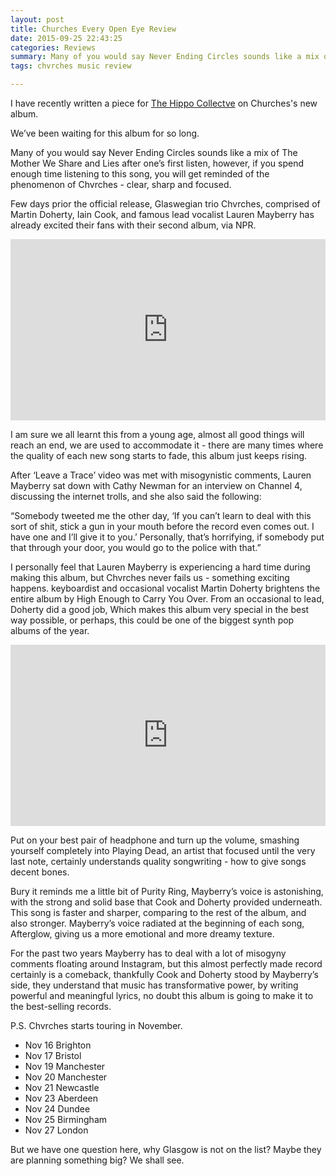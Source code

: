 ```yaml
---
layout: post
title: Churches Every Open Eye Review
date: 2015-09-25 22:43:25
categories: Reviews
summary: Many of you would say Never Ending Circles sounds like a mix of The Mother We Share and Lies after one’s first listen, however, if you spend enough time listening to this song, you will get reminded of the phenomenon of Chvrches - clear, sharp and focused.
tags: chvrches music review

---
```

I have recently written a piece for [The Hippo Collectve](http://www.thehippocollective.com/2015/09/25/chvrches-every-open-eye-review/) on Churches's new album.

We’ve been waiting for this album for so long.

Many of you would say Never Ending Circles sounds like a mix of The Mother We Share and Lies after one’s first listen, however, if you spend enough time listening to this song, you will get reminded of the phenomenon of Chvrches - clear, sharp and focused.

Few days prior the official release, Glaswegian trio Chvrches, comprised of Martin Doherty, Iain Cook, and famous lead vocalist Lauren Mayberry has already excited their fans with their second album, via NPR.

<iframe width="100%" height="290" src="http://www.npr.org/player/embed/439491238/440274224" frameborder=0></iframe>

I am sure we all learnt this from a young age, almost all good things will reach an end, we are used to accommodate it - there are many times where the quality of each new song starts to fade, this album just keeps rising.

After ‘Leave a Trace’ video was met with misogynistic comments, Lauren Mayberry sat down with Cathy Newman for an interview on Channel 4, discussing the internet trolls, and she also said the following:

“Somebody tweeted me the other day, ‘If you can’t learn to deal with this sort of shit, stick a gun in your mouth before the record even comes out. I have one and I’ll give it to you.’ Personally, that’s horrifying, if somebody put that through your door, you would go to the police with that.”

I personally feel that Lauren Mayberry is experiencing a hard time during making this album, but Chvrches never fails us - something exciting happens. keyboardist and occasional vocalist Martin Doherty brightens the entire album by High Enough to Carry You Over. From an occasional to lead, Doherty did a good job, Which makes this album very special in the best way possible, or perhaps, this could be one of the biggest synth pop albums of the year.

<iframe src="http://www.npr.org/player/embed/439491238/440274719" width="100%" height="290" frameborder="0" scrolling="no"></iframe>

Put on your best pair of headphone and turn up the volume, smashing yourself completely into Playing Dead, an artist that focused until the very last note, certainly understands quality songwriting - how to give songs decent bones.

Bury it reminds me a little bit of Purity Ring, Mayberry’s voice is astonishing, with the strong and solid base that Cook and Doherty provided underneath. This song is faster and sharper, comparing to the rest of the album, and also stronger. Mayberry’s voice radiated at the beginning of each song, Afterglow, giving us a more emotional and more dreamy texture.

For the past two years Mayberry has to deal with a lot of misogyny comments floating around Instagram, but this almost perfectly made record certainly is a comeback, thankfully Cook and Doherty stood by Mayberry’s side, they understand that music has transformative power, by writing powerful and meaningful lyrics, no doubt this album is going to make it to the best-selling records.

P.S. Chvrches starts touring in November.

- Nov 16 Brighton
- Nov 17 Bristol
- Nov 19 Manchester
- Nov 20 Manchester
- Nov 21 Newcastle
- Nov 23 Aberdeen
- Nov 24 Dundee
- Nov 25 Birmingham
- Nov 27 London

But we have one question here, why Glasgow is not on the list? Maybe they are planning something big? We shall see.